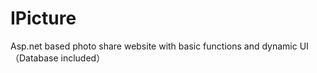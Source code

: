 # IPicture
Asp.net based photo share website with basic functions and dynamic UI （Database included）

